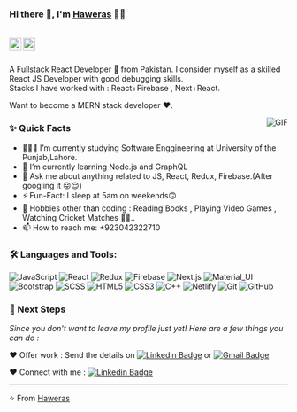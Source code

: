 ### Hi there 👋, I'm [Haweras](https://github.com/MuhammadHaweras) 👨‍💻

<br/>

<a href="https://www.linkedin.com/in/muhammad-haweras-noor-7aa6b11b2/">
  <img align="left" alt="Haweras' Linkedin" width="22px" src="https://cdn.jsdelivr.net/npm/simple-icons@v3/icons/linkedin.svg" />
</a>


<a href="mailto:haweras.noor@gmail.com">
  <img align="left" alt="Haweras' Email" width="22px" src="https://cdn.jsdelivr.net/npm/simple-icons@v3/icons/gmail.svg" />
</a>


<br />
<br/>

<p>
A Fullstack React Developer 🚀 from Pakistan. I consider myself as a skilled React JS Developer with good debugging skills.
<br/>
Stacks I have worked with :  React+Firebase  , Next+React.
<br/>  

Want to become a MERN stack developer ❤️.
</p>

  <img align="right" alt="GIF" src="https://media.giphy.com/media/MC6eSuC3yypCU/giphy.gif" />
  
### ✨ Quick Facts

- 👨🏽‍💻 I’m currently studying Software Enggineering at University of the Punjab,Lahore. 
- 🌱 I’m currently learning Node.js and GraphQL
- 💬 Ask me about anything related to JS, React, Redux, Firebase.(After googling it 😜😌)
- ⚡️ Fun-Fact: I sleep at 5am on weekends🙃
- 🎿 Hobbies other than coding : Reading Books , Playing Video Games , Watching Cricket Matches 🤔🤖..
- 📫 How to reach me: +923042322710


### 🛠️ Languages and Tools:

![JavaScript](https://img.shields.io/badge/-JavaScript-black?style=flat-square&logo=javascript)
![React](https://img.shields.io/badge/-React-black?style=flat-square&logo=react)
![Redux](https://img.shields.io/badge/-Redux-black?style=flat-square&logo=Redux)
![Firebase](https://img.shields.io/badge/-Firebase-black?style=flat-square&logo=Firebase)
![Next.js](https://img.shields.io/badge/-Next-black?style=flat-square&logo=Next.js)
![Material_UI](https://img.shields.io/badge/-Material_UI-black?style=flat-square&logo=material-ui)
![Bootstrap](https://img.shields.io/badge/-Bootstrap-black?style=flat-square&logo=bootstrap)
![SCSS](https://img.shields.io/badge/-SCSS-black?style=flat-square&logo=SASS)
![HTML5](https://img.shields.io/badge/-HTML5-black?style=flat-square&logo=html5&logoColor=white)
![CSS3](https://img.shields.io/badge/-CSS3-black?style=flat-square&logo=css3)
![C++](https://img.shields.io/badge/-C-black?style=flat-square&logo=c)
![Netlify](https://img.shields.io/badge/-Netlify-black?style=flat-square&logo=netlify)
![Git](https://img.shields.io/badge/-Git-black?style=flat-square&logo=git)
![GitHub](https://img.shields.io/badge/-GitHub-black?style=flat-square&logo=github)



### 👣 Next Steps

_Since you don't want to leave my profile just yet! Here are a few things you can do :_


❤️ Offer work : Send the details on [![Linkedin Badge](https://img.shields.io/badge/-Haweras-blue?style=flat-square&logo=Linkedin&logoColor=white&link=https://www.linkedin.com/in/aman-atg/)](https://www.linkedin.com/in/muhammad-haweras-noor-7aa6b11b2/)
or [![Gmail Badge](https://img.shields.io/badge/-haweras.noor@gmail.com-c14438?style=flat-square&logo=Gmail&logoColor=white&link=mailto:haweras.noor@gmail.com)](mailto:haweras.noor@gmail.com)

❤️ Connect with me : [![Linkedin Badge](https://img.shields.io/badge/-Haweras-blue?style=flat-square&logo=Linkedin&logoColor=white&link=https://www.linkedin.com/in/muhammad-haweras-noor-7aa6b11b2/)](https://www.linkedin.com/in/muhammad-haweras-noor-7aa6b11b2/)

<hr/>

⭐️ From [Haweras](https://github.com/MuhammadHaweras)

